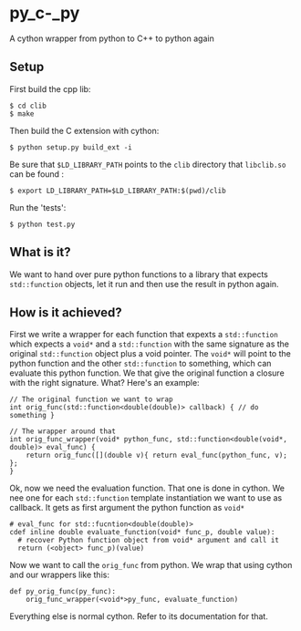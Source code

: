 # py_c-_py
A cython wrapper from python to C++ to python again


## Setup
First build the cpp lib:

    $ cd clib
    $ make

Then build the C extension with cython:

    $ python setup.py build_ext -i
    
Be sure that `$LD_LIBRARY_PATH` points to the `clib` directory that `libclib.so` can be found :

    $ export LD_LIBRARY_PATH=$LD_LIBRARY_PATH:$(pwd)/clib
    
Run the 'tests':

    $ python test.py
    
    
## What is it?

We want to hand over pure python functions to a library that expects `std::function` objects, let it run and then use the result in python again.

## How is it achieved?
First we write a wrapper for each function that expexts a `std::function` which expects a `void*` and a `std::function` with the same signature as the original `std::function` object plus a void pointer.
The `void*` will point to the python function and the other `std::function` to something, which can evaluate this python function. We that give the original function a closure with the right signature.
What? Here's an example:

    // The original function we want to wrap
    int orig_func(std::function<double(double)> callback) { // do something }
    
    // The wrapper around that
    int orig_func_wrapper(void* python_func, std::function<double(void*, double)> eval_func) {
        return orig_func([](double v){ return eval_func(python_func, v); };
    }

Ok, now we need the evaluation function. That one is done in cython. We nee one for each `std::function` template instantiation we want to use as callback. It gets as first argument the python function as `void*`

    # eval_func for std::fucntion<double(double)> 
    cdef inline double evaluate_function(void* func_p, double value):
      # recover Python function object from void* argument and call it
      return (<object> func_p)(value)
      
Now we want to call the `orig_func` from python. We wrap that using cython and our wrappers like this:

    def py_orig_func(py_func):
        orig_func_wrapper(<void*>py_func, evaluate_function)

Everything else is normal cython. Refer to its documentation for that.
